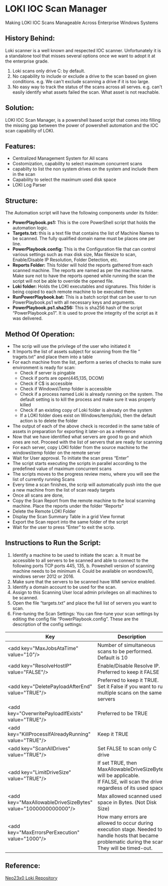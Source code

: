            
                                                                                                                                                                         
LOKI IOC Scan Manager
=========================================================
Making LOKI IOC Scans Manageable Across Enterprise Windows Systems 

## History Behind:
Loki scanner is a well known and respected IOC scanner. Unfortunately it is a standalone tool that misses several options once we want to adopt it at the enterprise grade.

1. Loki scans only drive C: by default.
2. No capability to include or exclude a drive to the scan based on given conditions. e.g. We can't exclude scanning a drive if it is too large.
3. No easy way to track the status of the scans across all serves. e.g. can't easily identify what assets failed the scan. What asset is not reachable. 

## Solution:
LOKI IOC Scan Manager, is a powershell based script that comes into filling the missing gap between the power of powershell automation and the IOC scan capability of LOKI.

## Features:

- Centralized Management System for All scans
- Costomization, capability to select maximum concurrent scans
- capabilty to list the non system drives on the system and include them in the scan
- Capability to select the maximum used disk space
- LOKI Log Parser

## Structure:
The Automation script will have the following components under its folder:
-	**PowerPlaybook.ps1:** This is the core PowerShell script that holds the automation logic.
-	**Targets.txt:** this is a text file that contains the list of Machine Names to be scanned. The fully qualified domain name must be places one per line.
-	**PowerPlaybook.config:** This is the Configuration file that can control various settings such as max disk size, Max filesize to scan,  Enable/Disable  IP Resolution, Folder Detection, etc. 
-	**Reports Folder:** This folder will hold the reports gathered from each scanned machine. The reports are named as per the machine name. Make sure not to have the reports opened while running the scan the script will not be able to override the opened file. 
-	**Loki folder:** Holds the LOKI executables and signatures. This folder is being copied to each remote machine to be executed there.
-	**RunPowerPlaybook.bat:** This is a batch script that can be user to run PowerPlaybook.ps1 with all necessary keys and arguments.
-	**PowerPlaybook.ps1.sha256:** This is sha256 hash of the script “PowerPlaybook.ps1”. It is used to prove the integrity of the script as it was delivered.

## Method Of Operation:
-	The scrip will use the privilege of the user who initiated it
-	It Imports the list of assets subject for scanning from the file ” tragets.txt” and place them into a table 
-	For each machine from the list, perform a series of checks to make sure environment is ready for scan:
    - Check if server is pingable
    - Check if ports are open(445,135, DCOM)
    - Check if C$ is accessible
    - Check if Windows\Temp folder is accessible
    - Check if a process named Loki is already running on the system. The default setting is to kill the process and make sure it was properly killed
     - Check if an existing copy of Loki folder is already on the system
     - If a LOKI folder does exist on Windows/temp/loki, then the default action is to delete the folder
- The output of each of the above check is recorded in the same table of assets in preparation for exporting it later-on as a reference
- Now that we have identified what servers are good to go and which ones are not. Proceed with the list of servers that are ready for scanning
- For each server, copy LOKI folder from the source machine to the windows\temp folder on the remote server
- Wait for User approval. To initiate the scan press “Enter”
- The script starts executing the scripts in parallel according to the predefined value of maximum concurrent scans
- The scripts moves to the progress review menu, where you will see the list of currently running Scans
- Every time a scan finishes, the scrip will automatically push into the que a new machine from the list of scan ready targets
- Once all scans are done,
- Copy the Scan Report from the remote machine to the local scanning machine. Place the reports under the folder “Reports” 
- Delete the Remote LOKI Folder
- Display the Scan Summary Table in a grid View format
- Export the Scan report into the same folder of the script
- Wait for the user to press “Enter” to exit the scrip.

## Instructions to Run the Script:

1.	Identify a machine to be used to initiate the scan:
  a.	It must be accessible to all servers to be scanned and able to connect to the following ports TCP ports 445, 135, 
  b.	Poweshell version of scanning machine needs to be minimum 4. Could be available on wondows10, windows server 2012 or 2016.
2.	Make sure that the servers to be scanned have WMI service enabled.
3.	Identify a domain account to be used for the scan.
4.	Assign to this Scanning User local admin privileges on all machines to be scanned.
5.	Open the file “targets.txt” and place the full list of servers you want to scan.
6.	Fine-tuning the Scan Settings: You can fine-tune your scan settings by editing the config file “PowerPlaybook.config”. These are the description of the config settings:

| Key | Description |
|-----|-------------|
| &lt;add key="MaxJobsAtaTime" value="10"/&gt; | Number of simultaneous scans to be performed. Default is 10 |
| &lt;add key="ResolveHostIP" value="FALSE"/&gt; | Enable/Disable Resolve IP. Preferred to keep it FALSE |
| &lt;add key="DeletePayloadAfterEnd" value="TRUE"/&gt; | Preferred to keep it TRUE\. Set it False if you want to run multiple scans  on the same servers |
| &lt;add key="OverwritePayloadIfExists" value="TRUE"/&gt; | Preferred to be TRUE |
| &lt;add key="KillProcessIfAlreadyRunning" value="TRUE"/&gt; | Keep it TRUE |
| &lt;add key="ScanAllDrives" value="TRUE"/&gt; | Set FALSE to scan only C drive |
| &lt;add key="LimitDriveSize" value="TRUE"/&gt; | If set TRUE, then  MaxAllowableDriveSizeBytes will be applicable\.<br>If FALSE, will scan the drive regardless of its used space\. |
| &lt;add key="MaxAllowableDriveSizeBytes" value="1000000000000"/&gt; | Max allowed scanned used space in Bytes\. \(Not Disk Size\) | 
| &lt;add key="MaxErrorsPerExecution" value="1000"/&gt;  | How many errors are allowed to occur during execution stage. Needed to handle hosts that became problematic during the scan\. They will be timed-out\. |



## Reference:
[Neo23x0 Loki Repository](https://github.com/Neo23x0/Loki)
